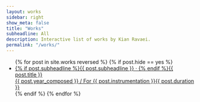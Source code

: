 ```yaml
---
layout: works
sidebar: right
show_meta: false
title: "Works"
subheadline: All
description: Interactive list of works by Kian Ravaei.
permalink: "/works/"
---
```


<ul class="side-nav">
    {% for post in site.works reversed %}
    {% if post.hide == yes %}
    <li><a href="{{ site.url }}{{ site.baseurl }}{{ post.url }}">{% if post.subheadline %}{{ post.subheadline }} &middot; {% endif %}<span class="works-list-titles">{{ post.title }}</span><br><span class="works-list-descriptions">{{ post.year_composed }} / For {{ post.instrumentation }}</span><span class="works-list-duration">{{ post.duration }}</span></a></li>
    {% endif %}
{% endfor %}
</ul>